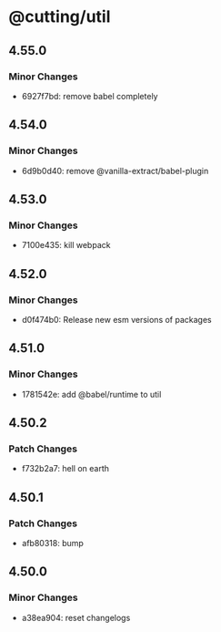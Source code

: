 # @cutting/util

## 4.55.0

### Minor Changes

- 6927f7bd: remove babel completely

## 4.54.0

### Minor Changes

- 6d9b0d40: remove @vanilla-extract/babel-plugin

## 4.53.0

### Minor Changes

- 7100e435: kill webpack

## 4.52.0

### Minor Changes

- d0f474b0: Release new esm versions of packages

## 4.51.0

### Minor Changes

- 1781542e: add @babel/runtime to util

## 4.50.2

### Patch Changes

- f732b2a7: hell on earth

## 4.50.1

### Patch Changes

- afb80318: bump

## 4.50.0

### Minor Changes

- a38ea904: reset changelogs

